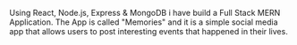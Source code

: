 Using React, Node.js, Express & MongoDB i have  build a Full Stack MERN Application. The App is called "Memories" and it is a simple social media app that allows users to post interesting events that happened in their lives.
